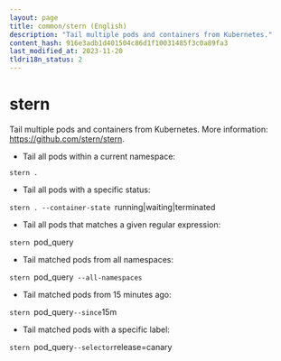 ```yaml
---
layout: page
title: common/stern (English)
description: "Tail multiple pods and containers from Kubernetes."
content_hash: 916e3adb1d401504c86d1f10031485f3c0a89fa3
last_modified_at: 2023-11-20
tldri18n_status: 2
---
```

# stern

Tail multiple pods and containers from Kubernetes.
More information: <https://github.com/stern/stern>.

- Tail all pods within a current namespace:

`stern .`

- Tail all pods with a specific status:

`stern . --container-state `<span class="tldr-var badge badge-pill bg-dark-lm bg-white-dm text-white-lm text-dark-dm font-weight-bold">running|waiting|terminated</span>

- Tail all pods that matches a given regular expression:

`stern `<span class="tldr-var badge badge-pill bg-dark-lm bg-white-dm text-white-lm text-dark-dm font-weight-bold">pod_query</span>

- Tail matched pods from all namespaces:

`stern `<span class="tldr-var badge badge-pill bg-dark-lm bg-white-dm text-white-lm text-dark-dm font-weight-bold">pod_query</span>` --all-namespaces`

- Tail matched pods from 15 minutes ago:

`stern `<span class="tldr-var badge badge-pill bg-dark-lm bg-white-dm text-white-lm text-dark-dm font-weight-bold">pod_query</span>` --since `<span class="tldr-var badge badge-pill bg-dark-lm bg-white-dm text-white-lm text-dark-dm font-weight-bold">15m</span>

- Tail matched pods with a specific label:

`stern `<span class="tldr-var badge badge-pill bg-dark-lm bg-white-dm text-white-lm text-dark-dm font-weight-bold">pod_query</span>` --selector `<span class="tldr-var badge badge-pill bg-dark-lm bg-white-dm text-white-lm text-dark-dm font-weight-bold">release=canary</span>
